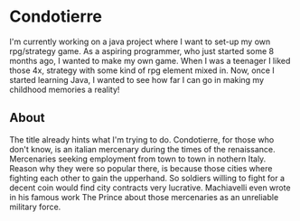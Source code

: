 # Condotierre
I'm currently working on a java project where I want to set-up my own rpg/strategy game.
As a aspiring programmer, who just started some 8 months ago, I wanted to make my own game.
When I was a teenager I liked those 4x, strategy with some kind of rpg element mixed in. 
Now, once I started learning Java, I wanted to see how far I can go in making my childhood memories a reality!

## About
The title already hints what I'm trying to do. 
Condotierre, for those who don't know, is an italian mercenary during the times of the renaissance.
Mercenaries seeking employment from town to town in nothern Italy.
Reason why they were so popular there, is because those cities where fighting each other to gain the upperhand.
So soldiers willing to fight for a decent coin would find city contracts very lucrative. 
Machiavelli even wrote in his famous work The Prince about those mercenaries as an unreliable military force. 




